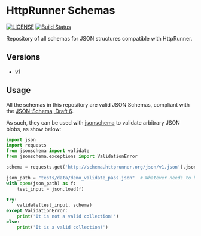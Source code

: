 # HttpRunner Schemas

[![LICENSE](https://img.shields.io/github/license/HttpRunner/schemas.svg)](https://github.com/HttpRunner/schemas/blob/master/LICENSE) [![Build Status](https://travis-ci.org/HttpRunner/schemas.svg?branch=master)](https://travis-ci.org/HttpRunner/schemas)

Repository of all schemas for JSON structures compatible with HttpRunner.

## Versions

- [v1](json/v1.json)

## Usage

All the schemas in this repository are valid JSON Schemas, compliant with the [JSON-Schema, Draft 6][JSON-Schema].

As such, they can be used with [jsonschema][jsonschema] to validate arbitrary JSON blobs, as show below:

```python
import json
import requests
from jsonschema import validate
from jsonschema.exceptions import ValidationError

schema = requests.get('http://schema.httprunner.org/json/v1.json').json()

json_path = "tests/data/demo_validate_pass.json"  # Whatever needs to be validated.
with open(json_path) as f:
    test_input = json.load(f)

try:
    validate(test_input, schema)
except ValidationError:
    print('It is not a valid collection!')
else:
    print('It is a valid collection!')
```

[JSON-Schema]: http://json-schema.org/documentation.html
[jsonschema]: https://github.com/Julian/jsonschema